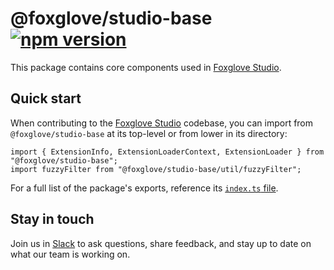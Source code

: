 # @foxglove/studio-base &nbsp; [![npm version](https://img.shields.io/npm/v/@foxglove/studio-base.svg?style=flat)](https://www.npmjs.com/package/@foxglove/studio-base)

This package contains core components used in [Foxglove Studio](https://github.com/foxglove/studio).

## Quick start

When contributing to the [Foxglove Studio](https://github.com/foxglove/studio) codebase, you can import from `@foxglove/studio-base` at its top-level or from lower in its directory:

```
import { ExtensionInfo, ExtensionLoaderContext, ExtensionLoader } from "@foxglove/studio-base";
import fuzzyFilter from "@foxglove/studio-base/util/fuzzyFilter";
```

For a full list of the package's exports, reference its [`index.ts` file](https://github.com/foxglove/studio/blob/main/packages/studio-base/src/index.ts).

## Stay in touch

Join us in [Slack](https://foxglove.dev/join-slack) to ask questions, share feedback, and stay up to date on what our team is working on.
